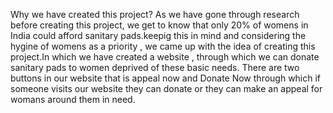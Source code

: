 Why we have created this project?
As we have gone through research before creating this project, we get to know that only 20% of womens in India could afford sanitary pads.keepig this in mind and considering the hygine 
of womens as a priority , we came up with the idea of creating this project.In which we have created a website , through which we can donate sanitary pads to women deprived of these basic needs.
There are two buttons in our website that is appeal now and Donate Now through which if someone visits our website they can donate or they can make an appeal for womans around them in need.
